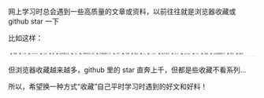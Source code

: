 网上学习时总会遇到一些高质量的文章或资料，以前往往就是浏览器收藏或 github star 一下

比如这样：

![1](images/1.jpg)

但浏览器收藏越来越多，github 里的 star 直奔上千，但都是些收藏不看系列... 

所以，希望换一种方式“收藏”自己平时学习时遇到的好文和好料！




